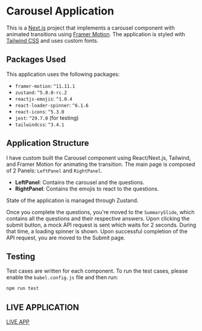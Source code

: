 # Carousel Application

This is a [Next.js](https://nextjs.org) project that implements a carousel component with animated transitions using [Framer Motion](https://www.framer.com/motion/). The application is styled with [Tailwind CSS](https://tailwindcss.com) and uses custom fonts.

## Packages Used

This application uses the following packages:

- `framer-motion`: `^11.11.1`
- `zustand`: `^5.0.0-rc.2`
- `reactjs-emojis`: `^1.0.4`
- `react-loader-spinner`: `^6.1.6`
- `react-icons`: `^5.3.0`
- `jest`: `^29.7.0` (for testing)
- `tailwindcss`: `^3.4.1`

## Application Structure

I have custom built the Carousel component using React/Next.js, Tailwind, and Framer Motion for animating the transition. The main page is composed of 2 Panels: `LeftPanel` and `RightPanel`.

- **LeftPanel**: Contains the carousel and the questions.
- **RightPanel**: Contains the emojis to react to the questions.

State of the application is managed through Zustand.

Once you complete the questions, you're moved to the `SummarySlide`, which contains all the questions and their respective answers. Upon clicking the submit button, a mock API request is sent which waits for 2 seconds. During that time, a loading spinner is shown. Upon successful completion of the API request, you are moved to the Submit page.

## Testing

Test cases are written for each component. To run the test cases, please enable the `babel.config.js` file and then run:

```bash
npm run test
```


## LIVE APPLICATION
[LIVE APP](https://jabir-khan-rak-test-app.vercel.app/)